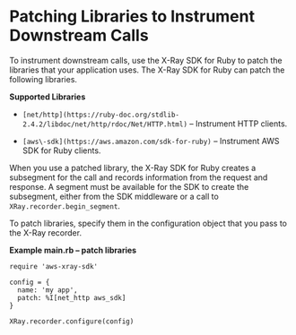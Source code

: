 # Patching Libraries to Instrument Downstream Calls<a name="xray-sdk-ruby-patching"></a>

To instrument downstream calls, use the X\-Ray SDK for Ruby to patch the libraries that your application uses\. The X\-Ray SDK for Ruby can patch the following libraries\.

**Supported Libraries**

+ `[net/http](https://ruby-doc.org/stdlib-2.4.2/libdoc/net/http/rdoc/Net/HTTP.html)` – Instrument HTTP clients\.

+ `[aws\-sdk](https://aws.amazon.com/sdk-for-ruby)` – Instrument AWS SDK for Ruby clients\.

When you use a patched library, the X\-Ray SDK for Ruby creates a subsegment for the call and records information from the request and response\. A segment must be available for the SDK to create the subsegment, either from the SDK middleware or a call to `XRay.recorder.begin_segment`\.

To patch libraries, specify them in the configuration object that you pass to the X\-Ray recorder\.

**Example main\.rb – patch libraries**  

```
require 'aws-xray-sdk'

config = {
  name: 'my app',
  patch: %I[net_http aws_sdk]
}

XRay.recorder.configure(config)
```